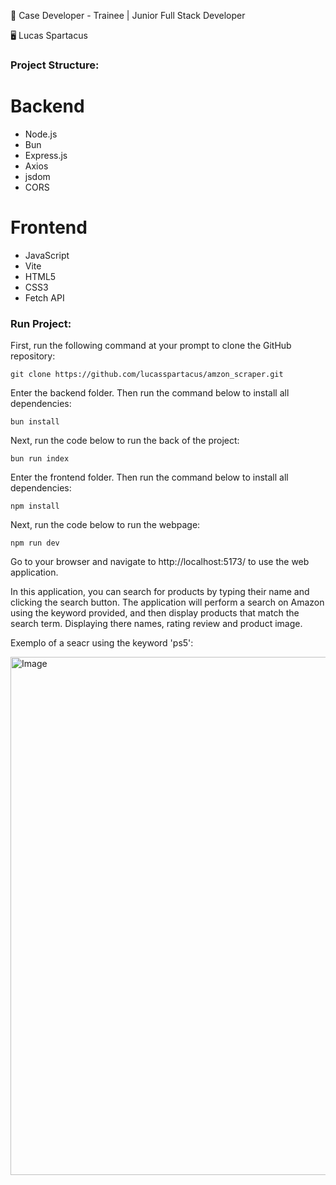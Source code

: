 :test_tube: Case Developer - Trainee | Junior Full Stack Developer

:desktop_computer: Lucas Spartacus

### Project Structure:

<h1>Backend</h1>

- Node.js
- Bun 
- Express.js
- Axios 
- jsdom 
- CORS

<h1>Frontend</h1>

- JavaScript 
- Vite 
- HTML5 
- CSS3
- Fetch API

### Run Project:

First, run the following command at your prompt to clone the GitHub repository:

```
git clone https://github.com/lucasspartacus/amzon_scraper.git
```
Enter the backend folder. Then run the command below to  install all dependencies:
```
bun install
```
Next, run the code below to run the back of the project:
```
bun run index
```

Enter the frontend folder. Then run the command below to  install all dependencies:
```
npm install
```
Next, run the code below to run the webpage:
```
npm run dev
```

Go to your browser and navigate to http://localhost:5173/ to use the web application.

In this application, you can search for products by typing their name and clicking the search button. The application will perform a search on Amazon using the keyword provided, and then display products that match the search term. Displaying there names, rating review and product image.

Exemplo of a seacr using the keyword 'ps5':

<img width="646" height="829" alt="Image" src="https://github.com/user-attachments/assets/695c93cb-da8b-4f35-9c2a-2f71dbbb4737" />
